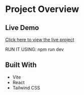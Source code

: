 
# Project Overview

## Live Demo

[Click here to view the live project](http://localhost:8080/)

RUN IT USING:
npm run dev

## Built With

- Vite
- React
- Tailwind CSS
